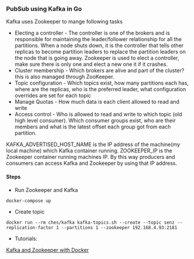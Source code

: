 ### PubSub using Kafka in Go


Kafka uses Zookeeper to mange following tasks

* Electing a controller - The controller is one of the brokers and is responsible for maintaining the leader/follower relationship for all the partitions. When a node shuts down, it is the controller that tells other replicas to become partition leaders to replace the partition leaders on the node that is going away. Zookeeper is used to elect a controller, make sure there is only one and elect a new one it if it crashes.
* Cluster membership - Which brokers are alive and part of the cluster? this is also managed through ZooKeeper.
* Topic configuration - Which topics exist, how many partitions each has, where are the replicas, who is the preferred leader, what configuration overrides are set for each topic
* Manage Quotas - How much data is each client allowed to read and write
* Access control - Who is allowed to read and write to which topic (old high level consumer). Which consumer groups exist, who are their members and what is the latest offset each group got from each partition.


KAFKA_ADVERTISED_HOST_NAME is the IP address of the machine(my local machine) which Kafka container running. ZOOKEEPER_IP is the Zookeeper container running machines IP. By this way producers and consumers can access Kafka and Zookeeper by using that IP address.

#### Steps
* Run Zookeeper and Kafka

`docker-compose up`

* Create topic

`docker run --rm ches/kafka kafka-topics.sh --create --topic senz --replication-factor 1 --partitions 1 --zookeeper 192.168.4.93:2181`


* Tutorials:

[Kafka and Zookeeper with Docker](https://medium.com/@itseranga/kafka-and-zookeeper-with-docker-65cff2c2c34f)